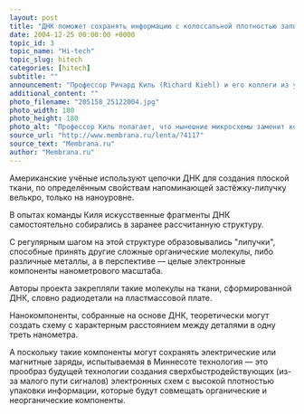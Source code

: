 ```yaml
---
layout: post
title: "ДНК поможет сохранять информацию с колоссальной плотностью записи"
date: 2004-12-25 00:00:00 +0000
topic_id: 3
topic_name: "Hi-tech"
topic_slug: hitech
categories: [hitech]
subtitle: ""
announcement: "Профессор Ричард Киль (Richard Kiehl) и его коллеги из университета Миннесоты (University of Minnesota) разработали экспериментальные биоэлектронные схемы, которые в будущем помогут создавать электронику с плотностью упаковки элементов в 100-1000 раз большей, чем сейчас."
additional_content: ""
photo_filename: "205158_25122004.jpg"
photo_width: 180
photo_height: 180
photo_alt: "Профессор Киль полагает, что нынешние микросхемы заменит комбинация молекул ДНК и наноэлектронных компонентов (иллюстрация с сайта ece.umn.edu)"
source_url: "http://www.membrana.ru/lenta/?4117"
source_text: "Membrana.ru"
author: "Membrana.ru"
---
```

Американские учёные используют цепочки ДНК для создания плоской ткани, по определённым свойствам напоминающей застёжку-липучку велькро, только на наноуровне.

В опытах команды Киля искусственные фрагменты ДНК самостоятельно собирались в заранее рассчитанную структуру.

С регулярным шагом на этой структуре образовывались "липучки", способные принять другие сложные органические молекулы, либо различные металлы, а в перспективе — целые электронные компоненты нанометрового масштаба.

Авторы проекта закрепляли такие молекулы на ткани, сформированной ДНК, словно радиодетали на пластмассовой плате.

Нанокомпоненты, собранные на основе ДНК, теоретически могут создать схему с характерным расстоянием между деталями в одну треть нанометра.

А поскольку такие компоненты могут сохранять электрические или магнитные заряды, испытываемая в Миннесоте технология — это прообраз будущей технологии создания сверхбыстродействующих (из-за малого пути сигналов) электронных схем с высокой плотностью упаковки информации, которые будут совмещать органические и неорганические компоненты.
